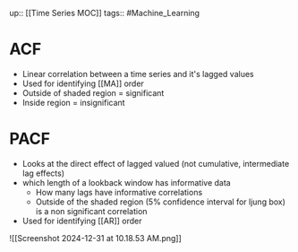 up:: [[Time Series MOC]]
tags:: #Machine_Learning 
# ACF
- Linear correlation between a time series and it's lagged values
- Used for identifying [[MA]] order
- Outside of shaded region = significant
- Inside region = insignificant
# PACF
- Looks at the direct effect of lagged valued (not cumulative, intermediate lag effects)
- which length of a lookback window has informative data
	- How many lags have informative correlations
	- Outside of the shaded region (5% confidence interval for ljung box) is a non significant correlation
- Used for identifying [[AR]] order


![[Screenshot 2024-12-31 at 10.18.53 AM.png]]